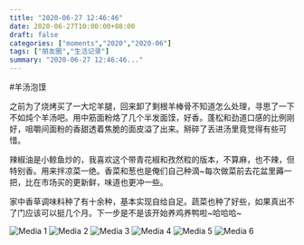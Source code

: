 ```yaml
---
title: "2020-06-27 12:46:46"
date: 2020-06-27T10:00:00+08:00
draft: false
categories: ["moments","2020","2020-06"]
tags: ["朋友圈","生活记录"]
summary: "2020-06-27 12:46:46..."
---
```


#羊汤泡馍

之前为了烧烤买了一大坨羊腿，回来卸了剩根羊棒骨不知道怎么处理，寻思了一下不如炖个羊汤吧。用中筋面粉烙了几个半发面馍，好香。蓬松和劲道口感的比例刚好，咀嚼间面粉的香甜透着焦脆的面皮溢了出来。掰碎了丢进汤里竟觉得有些可惜。

辣椒油是小鲸鱼炒的，我喜欢这个带青花椒和孜然粒的版本，不算麻，也不辣，但特别香。用来拌凉菜一绝。香菜和葱也是俺们自己种滴~每次做菜前去花盆里薅一把，比在市场买的更新鲜，味道也更冲一些。

家中香草调味料种了有十余种，基本实现自给自足。蔬菜也种了好些，如果真出不了门应该可以挺几个月。下一步是不是该开始养鸡养鸭啦~哈哈哈~

![Media 1](/Moments/photos/2020-06-27/202006271246460.jpg)
![Media 2](/Moments/photos/2020-06-27/202006271246461.jpg)
![Media 3](/Moments/photos/2020-06-27/202006271246462.jpg)
![Media 4](/Moments/photos/2020-06-27/202006271246463.jpg)
![Media 5](/Moments/photos/2020-06-27/202006271246464.jpg)
![Media 6](/Moments/photos/2020-06-27/202006271246465.jpg)

